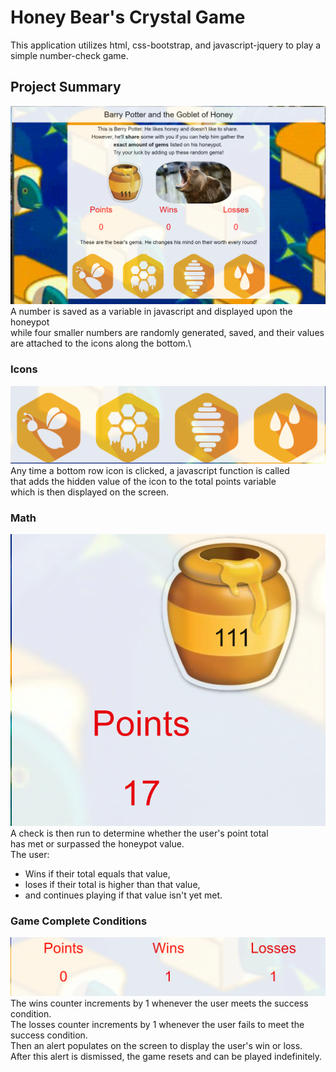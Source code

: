# Honey Bear's Crystal Game
This application utilizes html, css-bootstrap, and javascript-jquery to play a simple number-check game.

## Project Summary
![bear](https://github.com/bshin19/bshin19.github.io/blob/master/global_assets/images/bearrm.PNG) \
A number is saved as a variable in javascript and displayed upon the honeypot\
while four smaller numbers are randomly generated, saved, and their values are attached to the icons along the bottom.\

### Icons
![honey icons](https://github.com/bshin19/bshin19.github.io/blob/master/global_assets/images/bearrm1.PNG) \
Any time a bottom row icon is clicked, a javascript function is called\
that adds the hidden value of the icon to the total points variable\
which is then displayed on the screen.

### Math
![honey icons](https://github.com/bshin19/bshin19.github.io/blob/master/global_assets/images/bearrm2.PNG) \
A check is then run to determine whether the user's point total\
has met or surpassed the honeypot value.\
The user:
+ Wins if their total equals that value,
+ loses if their total is higher than that value,
+ and continues playing if that value isn't yet met.

### Game Complete Conditions
![honey icons](https://github.com/bshin19/bshin19.github.io/blob/master/global_assets/images/bearrm3.PNG) \
The wins counter increments by 1 whenever the user meets the success condition.\
The losses counter increments by 1 whenever the user fails to meet the success condition.\
Then an alert populates on the screen to display the user's win or loss.\
After this alert is dismissed, the game resets and can be played indefinitely.